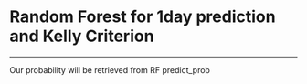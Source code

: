 # Random Forest for 1day prediction and Kelly Criterion
---

Our probability will be retrieved from RF predict_prob

